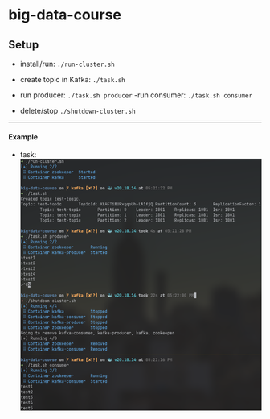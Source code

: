 # big-data-course

## Setup

- install/run:
    `./run-cluster.sh`
- create topic in Kafka:
    `./task.sh`

- run producer:
    `./task.sh producer`
-run consumer:
    `./task.sh consumer`

- delete/stop
    `./shutdown-cluster.sh`

--- 

#### Example

- task:
    ![](/res/img1.png)
